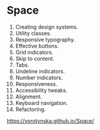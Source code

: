 # Space

1. Creating design systems.
2. Utility classes.
3. Responsive typography.
4. Effective buttons.
5. Grid indicators.
6. Skip to content.
7. Tabs.
8. Undeline indicators.
9. Number indicators.
10. Responsiveness.
11. Accessibility tweaks.
12. Alignment.
13. Keyboard navigation.
14. Refactoring.


https://vorotynska.github.io/Space/
